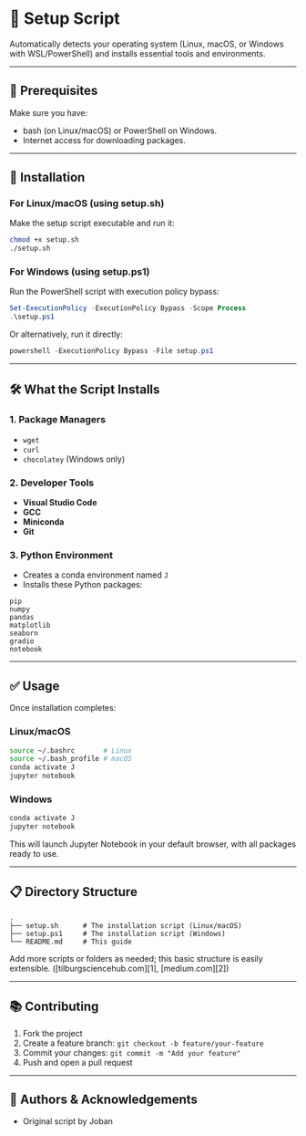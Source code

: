 # 🔧 Setup Script

Automatically detects your operating system (Linux, macOS, or Windows with WSL/PowerShell) and installs essential tools and environments.

---

## 🧰 Prerequisites

Make sure you have:

* bash (on Linux/macOS) or PowerShell on Windows.
* Internet access for downloading packages.

---

## 🚀 Installation

### For Linux/macOS (using setup.sh)

Make the setup script executable and run it:

```bash
chmod +x setup.sh
./setup.sh
```

### For Windows (using setup.ps1)

Run the PowerShell script with execution policy bypass:

```powershell
Set-ExecutionPolicy -ExecutionPolicy Bypass -Scope Process
.\setup.ps1
```

Or alternatively, run it directly:

```powershell
powershell -ExecutionPolicy Bypass -File setup.ps1
```

---

## 🛠️ What the Script Installs

### 1. Package Managers

* `wget`
* `curl`
* `chocolatey` (Windows only)

### 2. Developer Tools

* **Visual Studio Code**
* **GCC**
* **Miniconda**
* **Git**

### 3. Python Environment

* Creates a conda environment named `J`
* Installs these Python packages:

```
pip
numpy
pandas
matplotlib
seaborn
gradio
notebook
```

---

## ✅ Usage

Once installation completes:

### Linux/macOS
```bash
source ~/.bashrc       # Linux
source ~/.bash_profile # macOS
conda activate J
jupyter notebook
```

### Windows
```powershell
conda activate J
jupyter notebook
```

This will launch Jupyter Notebook in your default browser, with all packages ready to use.

---

## 📋 Directory Structure

```
.
├── setup.sh      # The installation script (Linux/macOS)
├── setup.ps1     # The installation script (Windows)
└── README.md     # This guide
```

Add more scripts or folders as needed; this basic structure is easily extensible. ([tilburgsciencehub.com][1], [medium.com][2])

---

## 📚 Contributing

1. Fork the project
2. Create a feature branch: `git checkout -b feature/your-feature`
3. Commit your changes: `git commit -m "Add your feature"`
4. Push and open a pull request

---

## 👥 Authors & Acknowledgements

* Original script by Joban